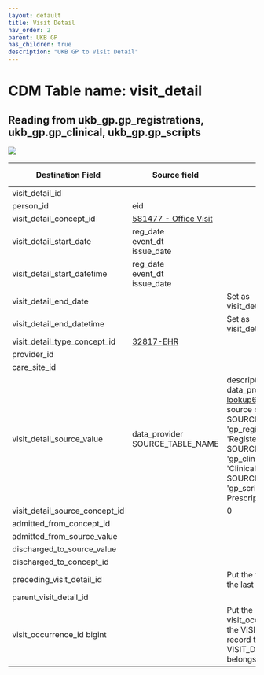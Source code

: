 ```yaml
---
layout: default
title: Visit Detail
nav_order: 2
parent: UKB GP
has_children: true
description: "UKB GP to Visit Detail"
---
```


# CDM Table name: visit_detail

## Reading from ukb_gp.gp_registrations, ukb_gp.gp_clinical, ukb_gp.gp_scripts

![](images/ukb_cancer_to_visit_detail.png)

| Destination Field | Source field | Logic | Comment field | 
| --- | --- | --- | --- |
| visit_detail_id | | | Autogenerate| 
| person_id | eid |  |  | 
| visit_detail_concept_id | [581477 - Office Visit](https://athena.ohdsi.org/search-terms/terms/581477) | | | 
| visit_detail_start_date | reg_date<br>event_dt<br>issue_date | | |
| visit_detail_start_datetime | reg_date<br>event_dt<br>issue_date |  |
| visit_detail_end_date | | Set as visit_detail_start_date | 
| visit_detail_end_datetime | | Set as visit_detail_start_datetime |
| visit_detail_type_concept_id | [32817-EHR](https://athena.ohdsi.org/search-terms/terms/32817) | |
| provider_id | | |
| care_site_id | | |
| visit_detail_source_value | data_provider<br>SOURCE_TABLE_NAME | description of data_provider by joining [lookup626](https://biobank.ndph.ox.ac.uk/ukb/coding.cgi?id=626) - Type of source data: <br>SOURCE_TABLE_NAME = 'gp_registrations' THEN 'Registeration'<br>SOURCE_TABLE_NAME = 'gp_clinical' THEN 'Clinical'<br>SOURCE_TABLE_NAME = 'gp_scripts' THEN 'Drug Prescription' | 
| visit_detail_source_concept_id | | 0 | 
| admitted_from_concept_id | | |
| admitted_from_source_value | | | 
| discharged_to_source_value | | | 
| discharged_to_concept_id | | | 
| preceding_visit_detail_id | | Put the visit_detail_id of the last VISIT_DETAIL | 
| parent_visit_detail_id | | |
| visit_occurrence_id bigint | | Put the visit_occurrence_id of the VISIT_OCCURRENCE record that the VISIT_DETAIL record belongs to | 
